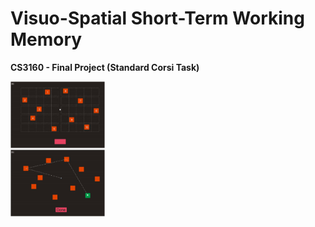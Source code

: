 # Visuo-Spatial Short-Term Working Memory
**CS3160 - Final Project (Standard Corsi Task)**

<img width="30%" src="assets/img/blocktest.jpg">
